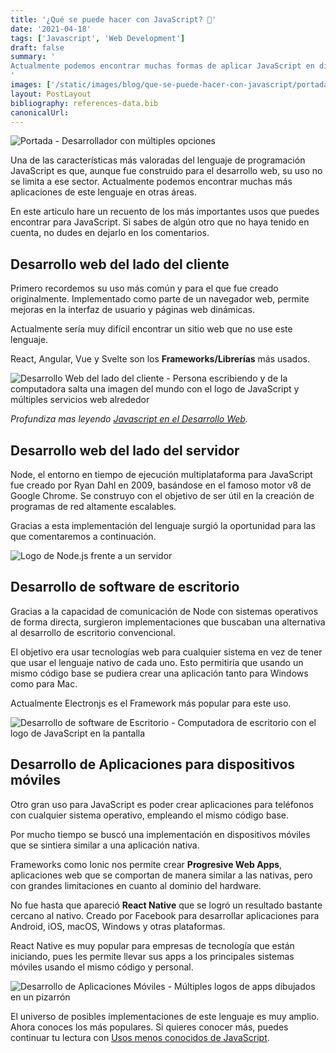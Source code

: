 ```yaml
---
title: '¿Qué se puede hacer con JavaScript? 🤗'
date: '2021-04-18'
tags: ['Javascript', 'Web Development']
draft: false
summary: '
Actualmente podemos encontrar muchas formas de aplicar JavaScript en distintas áreas de la tecnología. Aquí te presento un recuento de los más importantes usos que puedes encontrar para JavaScript. Si sabes de algún otro que no haya tenido en cuenta, no dudes en dejarlo en los comentarios.
'
images: ['/static/images/blog/que-se-puede-hacer-con-javascript/portada.png']
layout: PostLayout
bibliography: references-data.bib
canonicalUrl:
---
```


![Portada - Desarrollador con múltiples opciones](/static/images/blog/que-se-puede-hacer-con-javascript/portada.png)

Una de las características más valoradas del lenguaje de programación JavaScript es que, aunque fue construido para el desarrollo web, su uso no se limita a ese sector. Actualmente podemos encontrar muchas más aplicaciones de este lenguaje en otras áreas.

En este articulo hare un recuento de los más importantes usos que puedes encontrar para JavaScript. Si sabes de algún otro que no haya tenido en cuenta, no dudes en dejarlo en los comentarios.

## Desarrollo web del lado del cliente

Primero recordemos su uso más común y para el que fue creado originalmente. Implementado como parte de un navegador web, permite mejoras en la interfaz de usuario y páginas web dinámicas.

Actualmente sería muy difícil encontrar un sitio web que no use este lenguaje.

React, Angular, Vue y Svelte son los **Frameworks/Librerías** más usados.

![Desarrollo Web del lado del cliente - Persona escribiendo y de la computadora salta una imagen del mundo con el logo de JavaScript y múltiples servicios web alrededor](/static/images/blog/que-se-puede-hacer-con-javascript/web.png)

_Profundiza mas leyendo [Javascript en el Desarrollo Web](https://raulpacheco.dev/blog/posts/javascript-en-el-desarrollo-web)._

## Desarrollo web del lado del servidor

Node, el entorno en tiempo de ejecución multiplataforma para JavaScript fue creado por Ryan Dahl en 2009, basándose en el famoso motor v8 de Google Chrome. Se construyo con el objetivo de ser útil en la creación de programas de red altamente escalables.

Gracias a esta implementación del lenguaje surgió la oportunidad para las que comentaremos a continuación.

![Logo de Node.js frente a un servidor](/static/images/blog/porque-aprender-javascript-primero/node.png)

## Desarrollo de software de escritorio

Gracias a la capacidad de comunicación de Node con sistemas operativos de forma directa, surgieron implementaciones que buscaban una alternativa al desarrollo de escritorio convencional.

El objetivo era usar tecnologías web para cualquier sistema en vez de tener que usar el lenguaje nativo de cada uno. Esto permitiría que usando un mismo código base se pudiera crear una aplicación tanto para Windows como para Mac.

Actualmente Electronjs es el Framework más popular para este uso.

![Desarrollo de software de Escritorio - Computadora de escritorio con el logo de JavaScript en la pantalla](/static/images/blog/que-se-puede-hacer-con-javascript/desktop.png)

## Desarrollo de Aplicaciones para dispositivos móviles

Otro gran uso para JavaScript es poder crear aplicaciones para teléfonos con cualquier sistema operativo, empleando el mismo código base.

Por mucho tiempo se buscó una implementación en dispositivos móviles que se sintiera similar a una aplicación nativa.

Frameworks como Ionic nos permite crear **Progresive Web Apps**, aplicaciones web que se comportan de manera similar a las nativas, pero con grandes limitaciones en cuanto al dominio del hardware.

No fue hasta que apareció **React Native** que se logró un resultado bastante cercano al nativo. Creado por Facebook para desarrollar aplicaciones para Android, iOS, macOS, Windows y otras plataformas.

React Native es muy popular para empresas de tecnología que están iniciando, pues les permite llevar sus apps a los principales sistemas móviles usando el mismo código y personal.

![Desarrollo de Aplicaciones Móviles - Múltiples logos de apps dibujados en un pizarrón](/static/images/blog/que-se-puede-hacer-con-javascript/apps.png)

El universo de posibles implementaciones de este lenguaje es muy amplio. Ahora conoces los más populares. Si quieres conocer más, puedes continuar tu lectura con [Usos menos conocidos de JavaScript](https://raulpacheco.dev/blog/posts/usos-menos-conocidos-de-javascript).
